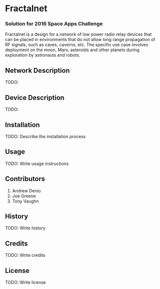 # Fractalnet
### Solution for 2016 Space Apps Challenge
Fractalnet is a design for a network of low power radio relay devices that can be placed in environments that do not allow long range propagation of RF signals, such as caves, caverns, etc.  The specific use case involves deployment on the moon, Mars, asteroids and other planets during exploration by astronauts and robots.

## Network Description
TODO:
## Device Description
TODO:
## Installation
TODO: Describe the installation process
## Usage
TODO: Write usage instructions
## Contributors
1. Andrew Denio
2. Joe Greene
3. Tony Vaughn
## History
TODO: Write history
## Credits
TODO: Write credits
## License
TODO: Write license

